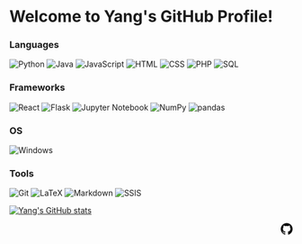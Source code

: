 # Welcome to Yang's GitHub Profile!

### Languages

<img height="20" alt="Python" src="https://img.shields.io/badge/-Python-013243?logo=python&style=flat"></img>
<img height="20" alt="Java" src="https://img.shields.io/badge/-Java-F89917?logo=OpenJDK&style=flat"></img>
<img height="20" alt="JavaScript" src="https://img.shields.io/badge/-JavaScript-D4B830?logo=javascript&style=flat=https://github.com/WilliamMercado/DECO3801_The_R6"></img>
<img height="20" alt="HTML" src="https://img.shields.io/badge/-HTML-white?logo=html5&style=flat"></img>
<img height="20" alt="CSS" src="https://img.shields.io/badge/-CSS-006BC0?logo=CSS&style=flat"></img>
<img height="20" alt="PHP" src="https://img.shields.io/badge/-PHP-8E93D6?logo=PHP&style=flat"></img>
<img height="20" alt="SQL" src="https://img.shields.io/badge/-SQL-D71F00?logo=mysql&style=flat"></img>

### Frameworks

<img height="20" alt="React" src="https://img.shields.io/badge/-React-087A9F?logo=React&style=flat"></img>
<img height="20" alt="Flask" src="https://img.shields.io/badge/-Flask-000000?logo=Flask&style=flat"></img>
<img height="20" alt="Jupyter Notebook" src="https://img.shields.io/badge/-Jupyter Notebook-whitesmoke?logo=Jupyter&style=flat"></img>
<img height="20" alt="NumPy" src="https://img.shields.io/badge/-NumPy-F7CE43?logo=NumPy&style=flat"></img>
<img height="20" alt="pandas" src="https://img.shields.io/badge/-pandas-150458?logo=pandas&style=flat?link=https://www.google.com.au/"></img>

### OS

<img height="20" alt="Windows" src="https://img.shields.io/badge/-Windows-informational?logo=gitforwindows&style=flat"></img>

### Tools

<img height="20" alt="Git" src="https://img.shields.io/badge/-Git-white?logo=Git&style=flat"></img>
<img height="20" alt="LaTeX" src="https://img.shields.io/badge/-LaTeX-008080?logo=LaTeX&style=flat"></img>
<img height="20" alt="Markdown" src="https://img.shields.io/badge/-Markdown-000000?logo=Markdown&style=flat"></img>
<img height="20" alt="SSIS" src="https://img.shields.io/badge/-SSIS-FFB268?logo=Databricks&style=flat"></img>



[![Yang's GitHub stats](https://github-readme-stats.vercel.app/api?username=yxiao66666)](https://github.com/anuraghazra/github-readme-stats)
<!--<img align="center" src="https://github-readme-stats.vercel.app/api/top-langs/?username=yxiao66666&layout=compact&theme=buefy&hide_border=true" /></a> -->

<a href="https://github.com/yxiao66666">
  <img align="right" alt="Yang's GitHub Page" width="21px" src="images/github_logo.svg" />
</a>
